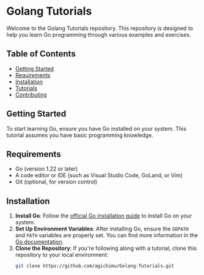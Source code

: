 # Golang Tutorials

Welcome to the Golang Tutorials repository. This repository is designed to help you learn Go programming through various examples and exercises.

## Table of Contents
- [Getting Started](#getting-started)
- [Requirements](#requirements)
- [Installation](#installation)
- [Tutorials](#tutorials)
- [Contributing](#contributing)

## Getting Started
To start learning Go, ensure you have Go installed on your system. This tutorial assumes you have basic programming knowledge.

## Requirements
- Go (version 1.22 or later)
- A code editor or IDE (such as Visual Studio Code, GoLand, or Vim)
- Git (optional, for version control)

## Installation
1. **Install Go**: Follow the [official Go installation guide](https://golang.org/dl/) to install Go on your system.
2. **Set Up Environment Variables**: After installing Go, ensure the `GOPATH` and `PATH` variables are properly set. You can find more information in the [Go documentation](https://golang.org/doc/gopath_code.html).
3. **Clone the Repository**: If you're following along with a tutorial, clone this repository to your local environment:
   ```bash
   git clone https://github.com/agichimu/Golang-Tutorials.git
